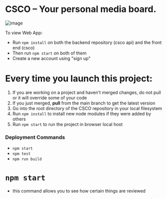 # CSCO – Your personal media board.

![image](https://github.com/cs35l-group/csco/assets/48577877/0e331320-2500-47f1-89ce-c9b929533168)

To view Web App:
- Run `npm install` on both the backend repository (csco api) and the front end (csco)
- Then run `npm start` on both of them
- Create a new account using "sign up"

# Every time you launch this project:

1. If you are working on a project and haven't merged changes, do not pull or it will override some of your code
2. If you just merged, **pull** from the main branch to get the latest version
3. Go into the root directory of the CSCO repository in your local filesystem
4. Run `npm install` to install new node modules if they were added by others
5. Run `npm start` to run the project in browser local host

### Deployment Commands
- `npm start`
- `npm test`
- `npm run build`

# `npm start`
- this command allows you to see how certain things are reviewed 
